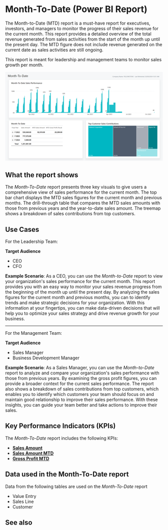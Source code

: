 # Month-To-Date (Power BI Report)

The Month-to-Date (MTD) report is a must-have report for executives, investors, and managers to monitor the progress of their sales revenue for the current month. This report provides a detailed overview of the total revenue generated from sales activities from the start of the month up until the present day. The MTD figure does not include revenue generated on the current date as sales activities are still ongoing.

This report is meant for leadership and management teams to monitor sales growth per month.

![Sales Month-to-Date screenshot](/business-central/media/sales/sales-month-to-date.png "Sales Month-to-Date - Screenshot")


## What the report shows

The _Month-To-Date_ report presents three key visuals to give users a comprehensive view of sales performance for the current month. The top bar chart displays the MTD sales figures for the current month and previous months. The drill-through table that compares the MTD sales amounts with those from previous years and the year-to-date sales amount. The treemap shows a breakdown of sales contributions from top customers.

## Use Cases

For the Leadership Team:

**Target Audience**

- CEO
- CFO

**Example Scenario**: As a CEO, you can use the _Month-to-Date_ report to view your organization's sales performance for the current month. This report provides you with an easy way to monitor your sales revenue progress from the beginning of the month up until the present day. By analyzing the sales figures for the current month and previous months, you can to identify trends and make strategic decisions for your organization. With this information at your fingertips, you can make data-driven decisions that will help you to optimize your sales strategy and drive revenue growth for your business.

---

For the Management Team:

**Target Audience**

- Sales Manager
- Business Development Manager

**Example Scenario**: As a Sales Manager, you can use the _Month-to-Date_ report to analyze and compare your organization's sales performance with those from previous years. By examining the gross profit figures, you can provide a broader context for the current sales performance. The report also shows a breakdown of sales contributions from top customers, which enables you to identify which customers your team should focus on and maintain good relationship to improve their sales performance. With these insights, you can guide your team better and take actions to improve their sales.

## Key Performance Indicators (KPIs)

The _Month-To-Date_ report includes the following KPIs:

- [**Sales Amount**](sales-kpi.md#sales-amount)  
- [**Sales Amount MTD**](sales-kpi.md#sales-amount-mtd)
- [**Gross Profit MTD**](sales-kpi.md#gross-profit-mtd)

## Data used in the Month-To-Date report

Data from the following tables are used on the *Month-To-Date* report
- Value Entry
- Sales Line
- Customer


## See also
